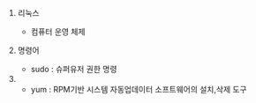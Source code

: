 1. 리눅스
    - 컴퓨터 운영 체제

2. 명령어
    - sudo : 슈퍼유저 권한 명령

3. 
    - yum : RPM기반 시스템 자동업데이터 
            소프트웨어의 설치,삭제 도구
    
